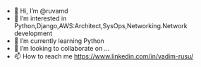 - 👋 Hi, I’m @ruvamd
- 👀 I’m interested in Python,Django,AWS:Architect,SysOps,Networking.Network development
- 🌱 I’m currently learning Python
- 💞️ I’m looking to collaborate on ...
- 📫 How to reach me https://www.linkedin.com/in/vadim-rusu/

<!---
ruvamd/ruvamd is a ✨ special ✨ repository because its `README.md` (this file) appears on your GitHub profile.
You can click the Preview link to take a look at your changes.
--->
